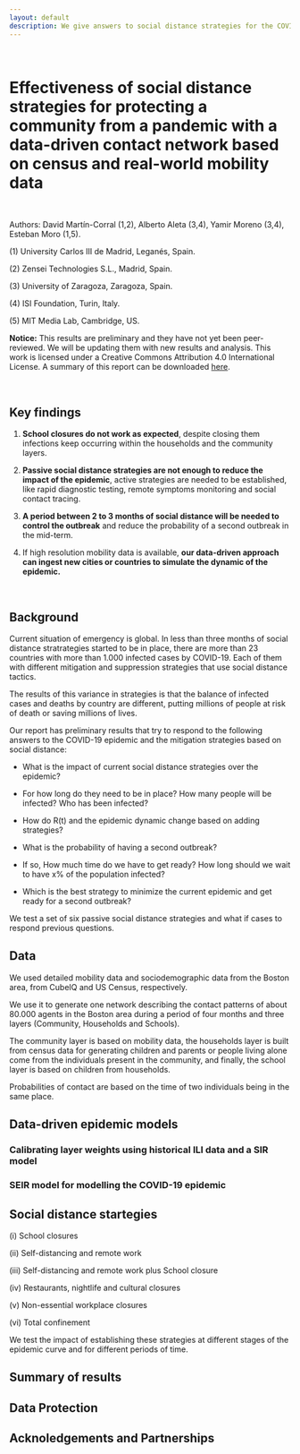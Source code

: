 ```yaml
---
layout: default
description: We give answers to social distance strategies for the COVID-19 pandemic.
---
```


<br>

# Effectiveness of social distance strategies for protecting a community from a pandemic with a data-driven contact network based on census and real-world mobility data

<br>

Authors: David Martín-Corral (1,2), Alberto Aleta (3,4), Yamir Moreno (3,4), Esteban Moro (1,5).
 
(1) University Carlos III de Madrid, Leganés, Spain.

(2) Zensei Technologies S.L., Madrid, Spain.

(3) University of Zaragoza, Zaragoza, Spain.

(4) ISI Foundation, Turin, Italy.

(5) MIT Media Lab, Cambridge, US.

**Notice:** This results are preliminary and they have not yet been peer-reviewed. We will be updating them with new results and analysis. This work is licensed under a Creative Commons Attribution 4.0 International License. A summary of this report can be downloaded [here](/).

<br>

## Key findings

  1. **School closures do not work as expected**, despite closing them infections keep occurring within the households and the community layers.

  2. **Passive social distance strategies are not enough to reduce the impact of the epidemic**, active strategies are needed to be established, like rapid diagnostic testing, remote symptoms monitoring and social contact tracing.

  3. **A period between 2 to 3 months of social distance will be needed to control the outbreak** and reduce the probability of a second outbreak in the mid-term.

  4. If high resolution mobility data is available, **our data-driven approach can ingest new cities or countries to simulate the dynamic of the epidemic.** 

<br>

## Background

Current situation of emergency is global. In less than three months of social distance stratrategies started to be in place, there are more than 23 countries with more than 1.000 infected cases by COVID-19. Each of them with different mitigation and suppression strategies that use social distance tactics. 

The results of this variance in strategies is that the balance of infected cases and deaths by country are different, putting millions of people at risk of death or saving millions of lives. 

Our report has preliminary results that try to respond to the following answers to the COVID-19 epidemic and the mitigation strategies based on social distance:

* What is the impact of current social distance strategies over the epidemic? 

* For how long do they need to be in place? How many people will be infected? Who has been infected? 

* How do R(t) and the epidemic dynamic change based on adding strategies? 

* What is the probability of having a second outbreak? 

* If so, How much time do we have to get ready? How long should we wait to have x% of the population infected? 

* Which is the best strategy to minimize the current epidemic and get ready for a second outbreak?

We test a set of six passive social distance strategies and what if cases to respond previous questions.

## Data

We used detailed mobility data and sociodemographic data from the Boston area, from CubeIQ and US Census, respectively. 

We use it to generate one network describing the contact patterns of about 80.000 agents in the Boston area during a period of four months and three layers (Community, Households and Schools).

The community layer is based on mobility data, the households layer is built from census data for generating children and parents or people living alone come from the individuals present in the community, and finally, the school layer is based on children from households. 

Probabilities of contact are based on the time of two individuals being in the same place.

## Data-driven epidemic models

### Calibrating layer weights using historical ILI data and a SIR model

### SEIR model for modelling the COVID-19 epidemic

## Social distance startegies

(i) School closures

(ii) Self-distancing and remote work

(iii) Self-distancing and remote work plus School closure 

(iv) Restaurants, nightlife and cultural closures

(v) Non-essential workplace closures 

(vi) Total confinement

We test the impact of establishing these strategies at different stages of the epidemic curve and for different periods of time.

## Summary of results



## Data Protection


## Acknoledgements and Partnerships



